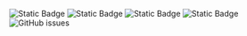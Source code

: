 ![Static Badge](https://img.shields.io/badge/blacklists-60-000000) ![Static Badge](https://img.shields.io/badge/blacklisted-2494674-cc0000) ![Static Badge](https://img.shields.io/badge/whitelisted-2244-00CC00) ![Static Badge](https://img.shields.io/badge/streaming_blacklist-28107-000000) ![GitHub issues](https://img.shields.io/github/issues/fabriziosalmi/blacklists)
